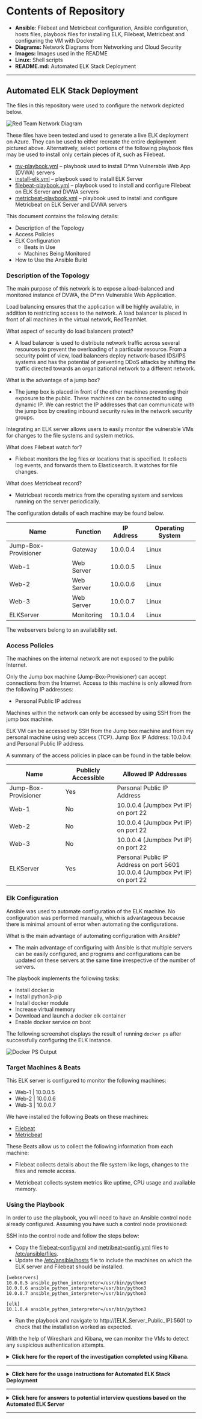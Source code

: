 # Contents of Repository

- **Ansible**: Filebeat and Metricbeat configuration, Ansible configuration, hosts files, playbook files for installing ELK, Filebeat, Metricbeat and configuring the VM with Docker
- **Diagrams:** Network Diagrams from Networking and Cloud Security
- **Images:** Images used in the README
- **Linux:** Shell scripts
- **README.md:** Automated ELK Stack Deployment

---

## Automated ELK Stack Deployment

The files in this repository were used to configure the network depicted below.

![Red Team Network Diagram](Images/Red_Team_Network_Diagram.png)

These files have been tested and used to generate a live ELK deployment on Azure. They can be used to either recreate the entire deployment pictured above. Alternatively, select portions of the following playbook files may be used to install only certain pieces of it, such as Filebeat.

* [my-playbook.yml](Ansible/my-playbook.yml) – playbook used to install D*mn Vulnerable Web App (DVWA) servers
* [install-elk.yml](Ansible/install-elk.yml) – playbook used to install ELK Server
* [filebeat-playbook.yml](Ansible/filebeat-playbook.yml) – playbook used to install and configure Filebeat on ELK Server and DVWA servers
* [metricbeat-playbook.yml](Ansible/metricbeat-playbook.yml) – playbook used to install and configure Metricbeat on ELK Server and DVWA servers

This document contains the following details:
- Description of the Topology
- Access Policies
- ELK Configuration
  - Beats in Use
  - Machines Being Monitored
- How to Use the Ansible Build


### Description of the Topology

The main purpose of this network is to expose a load-balanced and monitored instance of DVWA, the D*mn Vulnerable Web Application.

Load balancing ensures that the application will be highly available, in addition to restricting access to the network. A load balancer is placed in front of all machines in the virtual network, RedTeamNet.

What aspect of security do load balancers protect?

- A load balancer is used to distribute network traffic across several resources to prevent the overloading of a particular resource. From a security point of view, load balancers deploy network-based IDS/IPS systems and has the potential of preventing DDoS attacks by shifting the traffic directed towards an organizational network to a different network.

What is the advantage of a jump box?

- The jump box is placed in front of the other machines preventing their exposure to the public. These machines can be connected to using dynamic IP. We can restrict the IP addresses that can communicate with the jump box by creating inbound security rules in the network security groups.

Integrating an ELK server allows users to easily monitor the vulnerable VMs for changes to the file systems and system metrics.

What does Filebeat watch for?

- Filebeat monitors the log files or locations that is specified. It collects log events, and forwards them to Elasticsearch. It watches for file changes.

What does Metricbeat record?

 - Metricbeat records metrics from the operating system and services running on the server periodically.

The configuration details of each machine may be found below.

| Name                 	| Function   	|  IP Address 	| Operating System 	|
|----------------------	|------------	|-------------	|------------------	|
| Jump-Box-Provisioner 	| Gateway    	| 10.0.0.4    	| Linux            	|
| Web-1                	| Web Server 	| 10.0.0.5    	| Linux            	|
| Web-2                	| Web Server 	| 10.0.0.6    	| Linux            	|
| Web-3                	| Web Server 	| 10.0.0.7    	| Linux            	|
| ELKServer            	| Monitoring  	| 10.1.0.4    	| Linux            	|

The webservers belong to an availability set.

### Access Policies

The machines on the internal network are not exposed to the public Internet. 

Only the Jump box machine (Jump-Box-Provisioner) can accept connections from the Internet. Access to this machine is only allowed from the following IP addresses:

- Personal Public IP address

Machines within the network can only be accessed by using SSH from the jump box machine.

ELK VM can be accessed by SSH from the Jump box machine and from my personal machine using web access (TCP). 
Jump Box IP Address:  10.0.0.4 and Personal Public IP address.

A summary of the access policies in place can be found in the table below.

| Name                 	| Publicly Accessible 	| Allowed IP Addresses                                                            	|
|----------------------	|---------------------	|---------------------------------------------------------------------------------	|
| Jump-Box-Provisioner 	| Yes                 	| Personal Public IP Address                                                      	|
| Web-1                	| No                  	| 10.0.0.4 (Jumpbox Pvt IP) on port 22                                            	|
| Web-2                	| No                  	| 10.0.0.4 (Jumpbox Pvt IP) on port 22                                            	|
| Web-3                	| No                  	| 10.0.0.4 (Jumpbox Pvt IP) on port 22                                            	|
| ELKServer            	| Yes                 	| Personal Public IP Address on port 5601<br>10.0.0.4 (Jumpbox Pvt IP) on port 22 	|

### Elk Configuration

Ansible was used to automate configuration of the ELK machine. No configuration was performed manually, which is advantageous because there is minimal amount of error when automating the configurations.

What is the main advantage of automating configuration with Ansible?

- The main advantage of configuring with Ansible is that multiple servers can be easily configured, and programs and configurations can be updated on these servers at the same time irrespective of the number of servers.

The playbook implements the following tasks:

* 	Install docker.io
*	Install python3-pip
*	Install docker module
*	Increase virtual memory
*	Download and launch a docker elk container
*	Enable docker service on boot

The following screenshot displays the result of running `docker ps` after successfully configuring the ELK instance.

![Docker PS Output](Images/docker_ps_output.png)

### Target Machines & Beats
This ELK server is configured to monitor the following machines:

*	Web-1 | 10.0.0.5
*	Web-2 | 10.0.0.6
*	Web-3 | 10.0.0.7

We have installed the following Beats on these machines:

*	[Filebeat](Ansible/filebeat-playbook.yml)
*	[Metricbeat](Ansible/metricbeat-playbook.yml)

These Beats allow us to collect the following information from each machine:

- Filebeat collects details about the file system like logs, changes to the files and remote access.

- Metricbeat collects system metrics like uptime, CPU usage and available memory.

### Using the Playbook
In order to use the playbook, you will need to have an Ansible control node already configured. Assuming you have such a control node provisioned: 

SSH into the control node and follow the steps below:
*	Copy the [filebeat-config.yml](Ansible/filebeat-config.yml) and [metribeat-config.yml](Ansible/metricbeat-config.yml) files to [/etc/ansible/files](Ansible/ansible.cfg).
*	Update the [/etc/ansible/hosts](Ansible/hosts) file to include the machines on which the ELK server and Filebeat should be installed. 

```
[webservers]
10.0.0.5 ansible_python_interpreter=/usr/bin/python3
10.0.0.6 ansible_python_interpreter=/usr/bin/python3
10.0.0.7 ansible_python_interpreter=/usr/bin/python3

[elk]
10.1.0.4 ansible_python_interpreter=/usr/bin/python3
```
*	Run the playbook and navigate to http://[ELK_Server_Public_IP]:5601 to check that the installation worked as expected.

With the help of Wireshark and Kibana, we can monitor the VMs to detect any suspicious authentication attempts.

<details><summary><b> Click here for the report of the investigation completed using Kibana. </b> </summary>
<br> 
1.	In the last 7 days, how many unique visitors were located in India?

```Answer : 223```

![Unique visitors located in India](Images/India_unique.png)
	
2.	In the last 24 hours of the visitors from China, how many were using Mac OSX?
	
```Answer : 13```
	
![Visitors from China using Mac OSX](Images/China_macox.png)
	
3.	In the last 2 days, what percentage of visitors received 404 errors? How about 503 errors?

```Answer : 404 – 0% ; 503 – 0%```
	
![Percentage of visitors who received 404 errors and 503 errors](Images/404_503_errors.png)
 
4.	In the last 7 days, what country produced the majority of the traffic on the website?

```Answer : China```
	
![Country that produced the majority of the traffic on the website](Images/Majority_traffic.png)
 

5.	Of the traffic that's coming from that country, what time of day had the highest amount of activity?

```Answer : 10 am and 12 pm```
	
![Time of the day that had the highest amount of activity](Images/Highest_amount_of_traffic_10.png)

![Time of the day that had the highest amount of activity](Images/Highest_amount_of_traffic_12.png)

6.	List all the types of downloaded files that have been identified for the last 7 days, along with a short description of each file type.

- **gz:** .gz files are archived files compressed by the standard GNU zip (gzip) compression algorithm. It stands for Gnu Zipped Archive.
- **css:** .css files are used to format the contents of a webpage like indentation, font, size, color, line spacing, border and location of HTML information on a webpage. It stands for Cascading Style Sheet. 
- **zip:** .zip files are archive file that contains one or more compressed files or directories. It supports lossless data compression. It stands for zipped file.
- **deb:** A .deb file is a Debian Software Package file used by Debian Linux Distribution and its variants. Each DEB file is a standard Unix archive that contains two .tar archives: one for installer control information and another for installable data.
- **rpm:** .rpm file is an installation package originally developed for the Red Hat Linux operating system. It stands for Red Hat Package Manager File.

![Types of downloaded files that have been identified for the last 7 days](Images/Downloaded_files.png)

From Unique Visitors Vs. Average Bytes chart,

7.	Locate the time frame in the last 7 days with the most amount of bytes (activity).

```Answer: 6 pm on 20th March 2022```

![Time frame in the last 7 days with the most amount of bytes](Images/Time_frame_most_amount_of_bytes.png) 

8.	In your own words, is there anything that seems potentially strange about this activity?

```Answer: It is strange that a single visitor is using a much higher number of bytes (15709) than other visitors.```
	
On filtering the data by this event, 

9.	What is the timestamp for this event?

```Answer: The time stamp is 19:55 for the filter Mar 20, 2022 @ 18:00:0 Mar 20, 2022 @ 21:00:0.```

![Time stamp of the event with the most amount of bytes](Images/Time_stamp_most_amount_of_bytes.png)

10.	What kind of file was downloaded?

```Answer:  An rpm file```

![Kind of file that was downloaded](Images/Kind_of_file_most_amount_of_bytes.png)

11.	From what country did this activity originate?

```Answer: India```
	
![Country from where the activity originated](Images/Country_originated_most_amount_of_bytes.png)

12.	What HTTP response codes were encountered by this visitor?

```Answer: 200```

![HTTP response codes encountered by the visitor](Images/HTTP_response_codes_most_amount_of_bytes.png)

Switch over to the Kibana Discover page,

13.	What is the source IP address of this activity?

```Answer: 35.143.166.159```

14.	What are the geo coordinates of this activity?

```Answer: { "lat": 43.34121, "lon": -73.6103075 }```
 
![Source IP address and geo coordinates of the activity](Images/Source_IP_most_amount_of_bytes.png)

15.	What OS was the source machine running?

```Answer: Windows 8```

![OS of the source machine](Images/OS_source_url_machine_most_amount_of_bytes.png) 

16.	What is the full URL that was accessed?

```Answer: https://artifacts.elastic.co/downloads/beats/metricbeat/metricbeat-6.3.2-i686.rpm```

![URL that was accessed](Images/URL_most_amount_of_bytes.png)  

17.	From what website did the visitor's traffic originate?

```Answer: Facebook```

![Website from where the visitor's traffic originated](Images/Website_originated_most_amount_of_bytes.png)  

18.	What do you think the user was doing?

```Answer:  I think the user was trying to download an installation package (Metricbeat) for Linux from the website.```

19.	Was the file they downloaded malicious? If not, what is the file used for?

```Answer: The installation does not seem malicious but could be. The file is usually used to download or update Metricbeat.```

20.	Is there anything that seems suspicious about this activity?

```Answer: Yes, the referrer for the download website was Facebook.```

21.	Is any of the traffic you inspected potentially outside of compliance guidelines?

```Answer: Since the download link was posted on Facebook, it might be outside of compliance guidelines. Ideally speaking, it is not expected to have a download/update link posted to social media.```

In order to verify the ELK Server is functioning properly and Filebeat and Metricbeat are collecting data correctly, the following tasks are performed:

1.	Generate a high amount of failed SSH login attempts and verify that Kibana is picking up this activity.
2.	Generate a high amount of CPU usage on the pen-testing machines and verify that Kibana picks up this data.
3.	Generate a high amount of web requests to your pen-testing servers and make sure that Kibana is picking them up.

#### Generate a high amount of failed SSH login attempts

1.	Instead of accessing the Web-1 through the Ansible container, we connect from the Jumpbox. This would record the failed login attempts because the Ansible container contains our SSH keys.

	```ssh RedAdmin@10.0.0.5```

2.	Ran the above command in a loop to generate failed login log entries.

	```for i in {1..10}; do ssh RedAdmin@10.0.0.5; done```

**Syntax breakdown:**
	
- `for` begins the `for` loop.
- `i` creates a variable named `i` that will hold each number in our list.
- `{1..10}` creates a list of 10 numbers, each of which will be given to our `i` variable.
- `;` separates the portions of `for` loop when written on one line.
- `do` indicates the action taken by each loop.
- `ssh RedAdmin@10.0.0.5` is the command `do` runs.
- `;` separates the portions of `for` loop when written on one line.
- `done` closes the `for`- loop.

![Loop to generate failed login log entries](Images/Loop_to_generate_failed_login_log_entries.png)

3.	Checked Kibana logs if the login attempts were recorded.

![Kibana failed login log entries](Images/Kibana_failed_login_log_entries.png) 

**Bonus:** Created a nested loop that generates SSH login attempts across all webservers.

```while true; do for i in {5..7}; do ssh RedAdmin@10.0.0.$i; done; done```

**Syntax Breakdown:**

- `i` creates a variable named `i` that will hold each number in our list.
- `{5..7}` creates a list of numbers (5, 6 and 7), each of which will be given to `i` variable to represent the IP addresses of the webservers.
- `;` separates the portions of `for` loop when it is written on one line.
- `do` indicates the action taken each loop.
- `ssh RedAdmin@10.0.0.$i` is the command `do` runs . It is passing in the `$i` variable so the ssh command will be run on each webserver.
- `;` separates the portions of `for` loop when it is written on one line.
- `done` closes the for loop.

![Loop to generate failed login log entries to all webservers](Images/Loop_to_generate_failed_login_log_entries_to_all_VMs.png) 

#### Generate a high amount of CPU usage on the pen-testing machines

1.	Started and attached to the Ansible container from the Jumpbox

	``sudo docker start competent_lumiere```
	``sudo docker attach competent_lumiere```

 ![Start and attach the Ansible container](Images/Started_and_attached_to_the_Ansible_container.png)

2.	Connected by SSH from the Ansible container to Web-1.

	```ssh RedAdmin@10.0.0.5```
	
 ![SSH connection from Ansible container to Web-1](Images/SSH_from_Ansible_container_to_web_1.png) 

3.	Intstalled the stress program.

	```sudo apt install stress```
	
 ![Install stress](Images/Install_stress.png) 

4.	Let stress run for a few minutes.

	```sudo stress --cpu 1```
	
  ![Run stress](Images/Run_stress.png) 

5.	Checked Kibana for the change in the system metrics.

 ![Check Kibana for change in metrics](Images/Kibana_check_change_metrics.png)  

6.	Ran the stress program on all three of the VMs and checked the Metric page on Kibana.

 ![Run stress program on Web-1 Inventory](Images/Stress_program_on_web_1_inventory.png)
	
 ![Run stress program on Web-1 CPU Usage](Images/Stress_program_on_web_1_CPU_usage.png)
	
 ![Run stress program on Web-2 Inventory](Images/Stress_program_on_web_2_inventory.png)
	
 ![Run stress program on Web-2 CPU Usage](Images/Stress_program_on_web_2_CPU_usage.png)
	
 ![Run stress program on Web-3 Inventory](Images/Stress_program_on_web_3_inventory.png)
	
 ![Run stress program on Web-3 CPU Usage](Images/Stress_program_on_web_3_CPU_usage.png)
	

#### Generate a high amount of web requests to your pen-testing servers

1.	Logged into the Jumpbox.

	```ssh RedAdmin@13.83.47.196```

2.	Ran wget command to download index.html file.

	```wget 10.0.0.5```

3.	Listed the contents to view the fie downloaded.

	```ls```

4.	Ran a loop to generate a lot of web requests using wget.

	```for i in {1..10}; do wget 10.0.0.5; done```
	
**Syntax breakdown:**
	
- `for` begins the `for` loop.
- `i` in creates a variable named `i` that will hold each number in our list.
- `{1..10}` creates a list of 10 numbers, each of which will be given to our `i` variable.
- `;` separates the portions of `for` loop when written on one line.
- `do` indicates the action taken by each loop.
- `wget 10.0.0.5` is the command `do` runs.
- `;` separates the portions of `for` loop when written on one line.
- `done` closes the `for` loop

 ![Loop to generate a lot of web requests using wget](Images/Generate_lot_of_web_requests_using_wget.png)

On checking the Metrics page for Web-1 on Kibana, the following was noted:

![Kibana metrics for wget for Web 1](Images/Kibana_web_requests_using_wget_1.png)

![Kibana metrics for wget for Web 1](Images/Kibana_web_requests_using_wget_2.png)

**Bonus:** Since `wget` creates a lot of duplicate files, we use `rm` command to delete all files. We use the following command not to save any files.

```while true; do wget 10.0.0.5 -O /dev/null; done```

![Remove duplicate files](Images/Command_not_to_save_files.png)
 
**Bonus:** Write a nested loop that sends your wget command to all VMs over and over.
	
```while true; do for i in {5..7}; do wget -O /dev/null 10.0.0.$i; done; done```

**Syntax Breakdown:**
	
- `i` in creates a variable named `i` that will hold each number in our list.
- `{5..7}` creates a list of numbers (5, 6 and 7), each of which will be given to `i` variable to represent the IP addresses of the webservers.
- `;` separates the portions of `for` loop when it is written on one line.
- `do` indicates the action taken each loop.
- `wget 10.0.0.$i` is the command `do` runs . It is passing in the `$i` variable so the ssh command will be run on each webserver.
- `done` closes the `for` loop.
	
![Send wget command to all webservers](Images/Loop_that_sends_your_wget_command_to_all_VMs.png)

 </details>
 
---

<details><summary> <b> Click here for the usage instructions for Automated ELK Stack Deployment </b> </summary>
	
### Usage Instructions for Automated ELK Stack Deployment

#### Pre-requisites

- Azure Portal account
- Resource Group: RedTeam
- Virtual Network: RedTeamNet (10.0.0.0/16; Subnet – 10.0.0.0/24)
- Network Security Group: RedTeamSecurityGroup

	Rules:
	- Port 80 from workstation IP to VNet
	- Port 22 from 10.0.0.4 (Jump Box Provisioner) to VNet
	- Port 22 from workstation IP to 10.0.0.4 (Jump Box Provisioner)
	- Allow Vnet Inbound
	- Allow Azure Load Balancer Inbound
	- Deny All Inbound

- Jumpbox: Jump-Box-Provisioner with Ansible (Public IP: 13.83.47.196 Private IP: 10.0.0.4)
- Web Servers: Web-1 (Private IP: 10.0.0.5), Web-2 (Private IP: 10.0.0.6) and Web-3 (Private IP: 10.0.0.7)
- Load Balancer: RedTeamLoadBalancer (Front End IP: 13.64.143.159)

The diagram below shows the network diagram representing the pre-requisites.

 ![Red Team Network Diagram](Images/Red_Team_Network_Diagram.png)

### Instructions:

**Chapter 1: Create a new Virtual Network**

1.	On the Azure portal, create a new virtual network located in the same resource group where the pre-requisite VMs (web servers) are located and in a new region that is different from that of the other VMs. 

	- In my example, I had created RedTeamNet in US West zone and created ELKNet in US East zone.

 	![Create virtual network - Basics](Images/Create_virtual_network_basics.png)

	- Click Next. 
          The IP addresses space will be automatically created. 
          Select the default subnet.

 	![Create virtual network - IP Address](Images/Create_virtual_network_IP_address.png)

	- Click Next. 
          Leave the settings at default.

 	![Create virtual network - Security](Images/Create_virtual_network_security.png)

	- Click Next. 
          Leave the settings at default.

	![Create virtual network - Tags](Images/Create_virtual_network_tags.png)
 

	- Click Next. 
          Review the settings and click on Create.

 	![Create virtual network - Review and create](Images/Create_virtual_network_review_create.png)
	![Create virtual network - Deployment Completed](Images/Create_virtual_network_deployment_complete.png)

2.	Create a peer connection between your virtual networks.

2.1 Navigate to 'Virtual Network' in the Azure Portal.
       Select your new virtual network.

 
 
 

2.2 Under ‘Settings’ on the left side, select ‘Peerings’.
       Click on ‘Add’ to create a new peering.
 

2.3 Add peering link names for the ELK virtual network and remote virtual network 	(RedTeamNet).
       Select remote virtual network (RedTeamNet) from the ‘Virtual Network’ dropdown.
       Leave the remaining settings as default.

 
 

2.4 Click Next

 
 
Chapter 2: Create a new Virtual Machine

1.	Create a new Ubuntu VM (ELKServer)in the virtual network with the following configurations:

a.	RAM:  4 GB+
You can use either of these machines:
o	Standard D2s v3 (2 vcpus, 8GiB memory)
o	Standard B2s (2vcpus, 4GiB memory

In case you are unable to get the required VM, try deploying the VM in a different region.

b.	Operating System:  Ubuntu Server 18.04 LTS – Gen2 (free services eligible)

To get the SSH key created on the Ansible container running on your jump box, follow the steps below:

1.	SSH into the jump box through the terminal on your workstation.
2.	Run the docker commands to start and attach to your Ansible container.

sudo docker start (container_name)
sudo docker attach (container_name)

3.	Retrieve your public ssh key.

cat ~/.ssh/id_rsa.pub

 

 

 

Click Next.

c.	Disks: Standard SSD for OS Disk Type. Leave the remaining settings as default.
 

 

d.	IP Address:   Create a new static public IP Address.

 

e.	Networking: The VM should be added to the new region where you have created the virtual network. A new basic Security Group to be created for this VM.

 

 

Click Next.

f.	Management: Leave the settings as default.

 
 

Click Next.

g.	Advanced: Leave the settings as default.

 


 


 

Click Next.

1.	Tags: Leave the settings as default.
 

Click Review + create.

 

Click Create.


 

Click Go to resource to view the ELKServer VM.

 

2.	To verify if the VM was created correctly, SSH into the VM using the private IP address  from the Ansible container on jump box.

 
 
Chapter 3: Downloading and Configuring the Container

Using Ansible, we can configure the new VM to function as an ELK Server.

1.	From the Ansible VM, change to /etc/ansible/ directory.

cd /etc/ansible/

2.	Add the new VM to Ansible’s hosts file for Ansible to understand the list of machines it can discover and connect to.

nano hosts

3.	Add [elk] group and IP address of the ELKServer VM.
We can specify the groups on which the playbooks should be run.

 

4.	Create the playbook to configure the ELK Server. The playbook should run on the [elk] group.

The playbook should:
o	Install docker.io (Docker engine) and python3-pip (Python software installer) packages.
o	Install docker, the Python client for Docker which required by Ansible to control the state of Docker containers.
o	Download the Docker container called sebp/elk:761.
o	Configure the container to start with the following port mappings: 
•	5601:5601
•	9200:9200
•	5044:5044
o	Start the container
o	Enables the docker service on boot

nano install-elk.yml

 

 

 
Chapter 4: Launching and Exposing the Container

1.	Run the playbook

ansible-playbook -m install-elk.yml

 

2.	SSH into the ELK Server VM and ensure sebp/elk:761 container is running.

docker ps

 

 
Chapter 5: Identity and Access Management

1.	On the Azure portal, navigate to network security groups.

 

2.	Create an inbound security rule in the network security group to allow traffic over TCP 5601 from the workstation public IP to the ELK Server and to restrict other access to the ELK Server.

 

 

3.	Click Add.

 

4.	Navigate to http://[ELK-VM.External.IP]:5601/app/kibana to verify access to ELK Server.

 



 
Chapter 6: Installing Filebeat on the DVWA Container

1.	Click 'Explore on my Own' on the Kibana server landing page.

 

2.	Click Add Log Data.

 

3.	Choose System Logs.
Click on the DEB tab under Getting Started.

 

The Filebeat installation instructions can be found here which is used for installing Filebeat using ansible playbook.

4.	Install Filebeat using the commands displayed on the Kibana server landing page.

 

5.	Install Elasticsearch using the following commands:

curl -L -O https://artifacts.elastic.co/downloads/elasticsearch/elasticsearch-7.6.2-amd64.deb
sudo dpkg -i elasticsearch-7.6.2-amd64.deb
sudo /etc/init.d/elasticsearch start

 

6.	SSH into your Jumpbox.
7.	Start and attach to the docker container.
8.	Run the following curl command to get the filebeat configuration file:

curl https://gist.githubusercontent.com/slape/5cc350109583af6cbe577bbcc0710c93/raw/eca603b72586fbe148c11f9c87bf96a63cb25760/Filebeat

 

We can also use the Filebeat configuration file template provided.

9.	Copy the content to a new file (filebeat-config.yml)

 

9.1 Edit the username and password to elastic and changeme respectively in the configuration file. Also, replace the IP address with the IP address of your ELK Server VM.

 

9.2 Scroll to line #1806 (setup.kibana) and replace the IP address with the IP address of your ELK machine.

 

 
Chapter 7: Creating the Filebeat Installation Play

1.	Create a playbook to install Filebeat in /etc/ansible/roles/ directory. (filebeat-playbook.yml) with the following tasks:

•	Download the .deb file from artifacts.elastic.co.
•	Install the .deb file.
•	Copy the Filebeat configuration file from the Ansible container to the WebVM(s) Filebeat was installed. 
•	Enable and configure the system modules
•	Setup Filebeat
•	Start Filebeat service
•	Enable the Filebeat service on boot.

 


 

 

2.	Save the file.
3.	Run the playbook.

 

 

 
Chapter 8: Verifying Installation and Playbook

1.	Navigate to the Filebeat installation page on Kibana.
2.	On the same page, scroll to Step 5: Module Status and click Check Data.
3.	Scroll to the bottom of the page and click Verify Incoming Data.

 
 
Chapter 9: Creating a Play to Install Metricbeat

1.	Click 'Explore on my Own' on the Kibana server landing page.

 

2.	Click Add Metric Data.

 


3.	Click Docker Metrics.
Click the DEB tab under Getting Started.

 

The Metricbeat installation instructions can be found here which is used for installing Metricbeat using ansible playbook.

4.	Install Metricbeat using the commands displayed on the Kibana server landing page.

 

5.	SSH into your Jumpbox.
6.	Start and attach to the docker container.
7.	Copy the content of the Metricbeat configuration file template to a new file (metricbeat-config.yml)

 
7.1 Edit the username and password to elastic and changeme respectively in the configuration file. Also, replace the IP address with the IP address of your ELK Server VM.

 

7.2 Scroll to line #1806 (setup.kibana) and replace the IP address with the IP address of your ELK machine.


 

8.	Create a playbook to install Filebeat in /etc/ansible/roles/ directory. (filebeat-playbook.yml) with the following tasks:

•	Download the .deb file from artifacts.elastic.co.
•	Install the .deb file.
•	Copy the Metribeat configuration file from the Ansible container to the WebVM(s) Metricbeat was installed. 
•	Enable and configure the docker module for metricbeat
•	Setup Metricbeat
•	Start Metricbeat service
•	Enable the Metricbeat service on boot

 


 

 

9.	Save the file.
10.	Run the playbook.

 
 

11.	Navigate to the Filebeat installation page on Kibana.
12.	On the same page, scroll to Step 5: Module Status and click Check Data.
13.	Scroll to the bottom of the page and click Verify Incoming Data.

 


	
</details>

---

<details><summary> <b> Click here for answers to potential interview questions based on the Automated ELK Server </b> </summary>

---

### Interview Questions and Answers

Question 1: Faulty Firewall

Suppose you have a firewall that's supposed to block SSH connections, but instead lets them through. How would you debug it?

1. Restate the problem

In order to restrict access to the VMs in your network, we need to deploy firewalls. Firewalls provide protection against outside cyberattacks by shielding the network from malicious traffic. A set of rules must be created to allow or deny traffic and access in the network. In case of an event where the firewall in place allows SSH connections when it is not supposed to, it can cause severe consequences like unauthorized access leading to breach of secure data.

2. Provide a Concrete Example Scenario

During the project on automated ELK server deployment which we had done during the cybersecurity bootcamp, we had set up a network with 4 VMs connected to another VM which was configured as a jump box. Only the jump box VM could be accessed from the Internet using SSH. The other VMs are accessed through the jump box using SSH. If we try to access a VM that does not accept SSH connections, our access will be denied since the security rules do not permit the access.

3. Explain the Solution Requirements

Only the jump box can connect using SSH to the other VMs while the VMs cannot to each using SSH. In case the VMs connect to each other using SSH, it would mean that the firewall rules are not configured to block the access or if the rules are already in place, it could be a security attack. Further, we would need to review the existing firewalls rules. To verify whether the rules are functional, we would conduct SSH login attempts on all the VMs.

4. Explain the Solution Details

On Azure UI, we can check the settings for the network security groups which lists down the currently set security rules in the network – destination ports, source, and destination. We can attempt SSH logins on all VMs from different IP addresses and between the VMs. We can test the connection for SSH for each VM to check if firewall allows/blocks the connection.

5. Identify Advantages/Disadvantages of the Solution

Since we have created an inbound security rule that Jump box can be only accessed from my personal IP address and other VMs can only be accessed through the jump box, I believe the solution guarantees that the Project 1 network is now "immune" to all unauthorized access.

</details>

---
